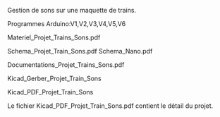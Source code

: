 Gestion de sons sur une maquette de trains.

Programmes Arduino:V1,V2,V3,V4,V5,V6

Materiel_Projet_Trains_Sons.pdf

Schema_Projet_Train_Sons.pdf
Schema_Nano.pdf

Documentations_Projet_Trains_Sons.pdf

Kicad_Gerber_Projet_Train_Sons

Kicad_PDF_Projet_Train_Sons

Le fichier Kicad_PDF_Projet_Train_Sons.pdf contient le détail du projet.
